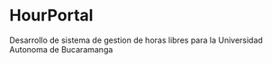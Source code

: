 # HourPortal
Desarrollo de sistema de gestion de horas libres para la Universidad Autonoma de Bucaramanga
